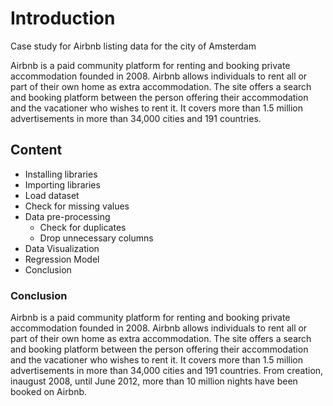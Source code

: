 # Introduction

Case study for Airbnb listing data for the city of Amsterdam

Airbnb is a paid community platform for renting and booking private accommodation founded in 2008. Airbnb allows individuals to rent all or part of their own home as extra accommodation. The site offers a search and booking platform between the person offering their accommodation and the vacationer who wishes to rent it. It covers more than 1.5 million advertisements in more than 34,000 cities and 191 countries. 

## Content

- Installing libraries
- Importing libraries
- Load dataset
- Check for missing values
- Data pre-processing
  - Check for duplicates
  - Drop unnecessary columns
- Data Visualization
- Regression Model
- Conclusion

### Conclusion
Airbnb is a paid community platform for renting and booking private accommodation founded in 2008. Airbnb allows individuals to rent all or part of their own home    as extra accommodation. The site offers a search and booking platform between the person offering their accommodation and the vacationer who wishes to rent it. It      covers more than 1.5 million advertisements in more than 34,000 cities and 191 countries. From creation, inaugust 2008, until June 2012, more than 10 million nights    have been booked on Airbnb.
